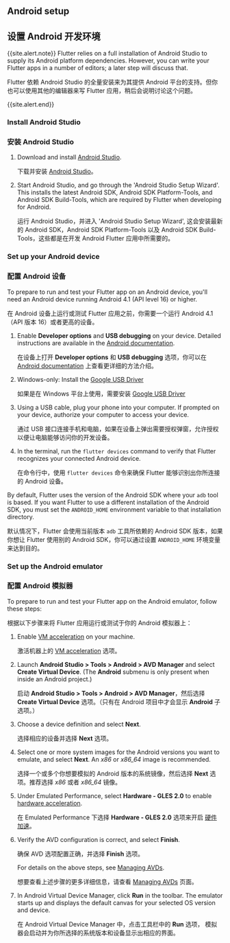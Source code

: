 ## Android setup

## 设置 Android 开发环境


{{site.alert.note}}
  Flutter relies on a full installation of Android Studio to supply
  its Android platform dependencies. However, you can write your
  Flutter apps in a number of editors; a later step will discuss that.

  Flutter 依赖 Android Studio 的全量安装来为其提供 Android 平台的支持。但你也可以使用其他的编辑器来写 Flutter 应用，稍后会说明讨论这个问题。

{{site.alert.end}}

### Install Android Studio

### 安装 Android Studio


 1. Download and install [Android Studio]({{site.android-dev}}/studio).

    下载并安装 [Android Studio]({{site.android-dev}}/studio)。

 2. Start Android Studio, and go through the 'Android Studio Setup Wizard'. This
    installs the latest Android SDK, Android SDK Platform-Tools, and Android SDK
    Build-Tools, which are required by Flutter when developing for Android.

    运行 Android Studio，并进入 'Android Studio Setup Wizard', 这会安装最新的 Android SDK，Android SDK Platform-Tools 以及 Android SDK
    Build-Tools，这些都是在开发 Android Flutter 应用中所需要的。

### Set up your Android device

### 配置 Android 设备


To prepare to run and test your Flutter app on an Android device, you'll need an
Android device running Android 4.1 (API level 16) or higher.

在 Android 设备上运行或测试 Flutter 应用之前，你需要一个运行 Android 4.1（API 版本 16）或者更高的设备。

 1. Enable **Developer options** and **USB debugging** on your device. Detailed instructions
    are available in the [Android documentation]({{site.android-dev}}/studio/debug/dev-options).

    在设备上打开 **Developer options** 和 **USB debugging** 选项，你可以在 [Android documentation]({{site.android-dev}}/studio/debug/dev-options) 上查看更详细的方法介绍。
 
 2. Windows-only: Install the [Google USB Driver]({{site.android-dev}}/studio/run/win-usb)

    如果是在 Windows 平台上使用，需要安装 [Google USB Driver]({{site.android-dev}}/studio/run/win-usb)
 
 3. Using a USB cable, plug your phone into your computer. If prompted on your
    device, authorize your computer to access your device.
 
    通过 USB 接口连接手机和电脑，如果在设备上弹出需要授权弹窗，允许授权以便让电脑能够访问你的开发设备。
 
 4. In the terminal, run the `flutter devices` command to verify that Flutter recognizes your
    connected Android device.

    在命令行中，使用 `flutter devices` 命令来确保 Flutter 能够识别出你所连接的 Android 设备。

By default, Flutter uses the version of the Android SDK where your `adb` tool is based. If
you want Flutter to use a different installation of the Android SDK, you must set the
`ANDROID_HOME` environment variable to that installation directory.

默认情况下，Flutter 会使用当前版本 `adb` 工具所依赖的 Android SDK 版本，如果你想让 Flutter 使用别的 Android SDK，你可以通过设置 `ANDROID_HOME` 环境变量来达到目的。

### Set up the Android emulator

### 配置 Android 模拟器


To prepare to run and test your Flutter app on the Android emulator, follow these steps:

根据以下步骤来将 Flutter 应用运行或测试于你的 Android 模拟器上：

 1. Enable [VM acceleration]({{site.android-dev}}/studio/run/emulator-acceleration) on your machine.

    激活机器上的 [VM acceleration]({{site.android-dev}}/studio/run/emulator-acceleration) 选项。
 
 2. Launch **Android Studio > Tools > Android > AVD Manager** and select
    **Create Virtual Device**. (The **Android** submenu is only present
    when inside an Android project.)

    启动 **Android Studio > Tools > Android > AVD Manager**，然后选择 **Create Virtual Device** 选项。（只有在 Android 项目中才会显示 **Android** 子选项。）

 3. Choose a device definition and select **Next**.

    选择相应的设备并选择 **Next** 选项。

 4. Select one or more system images for the Android versions you want to emulate,
    and select **Next**. An _x86_ or _x86\_64_ image is recommended.

    选择一个或多个你想要模拟的 Android 版本的系统镜像，然后选择 **Next** 选项。推荐选择 _x86_ 或者 _x86\_64_ 镜像。

 5. Under Emulated Performance, select **Hardware - GLES 2.0** to enable
    [hardware
    acceleration]({{site.android-dev}}/studio/run/emulator-acceleration).

    在 Emulated Performance 下选择 **Hardware - GLES 2.0** 选项来开启
    [硬件加速]({{site.android-dev}}/studio/run/emulator-acceleration)。

 6. Verify the AVD configuration is correct, and select **Finish**.
    
    确保 AVD 选项配置正确，并选择 **Finish** 选项。

    For details on the above steps, see [Managing
    AVDs]({{site.android-dev}}/studio/run/managing-avds).

    想要查看上述步骤的更多详细信息，请查看 [Managing AVDs]({{site.android-dev}}/studio/run/managing-avds) 页面。

 7. In Android Virtual Device Manager, click **Run** in the toolbar.
    The emulator starts up and displays the default canvas for your selected OS version
    and device.

    在 Android Virtual Device Manager 中，点击工具栏中的 **Run** 选项，
    模拟器会启动并为你所选择的系统版本和设备显示出相应的界面。
